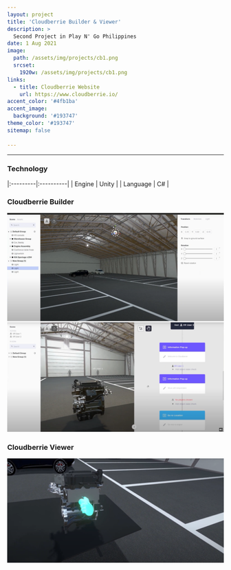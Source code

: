 ```yaml
---
layout: project
title: 'Cloudberrie Builder & Viewer'
description: >
  Second Project in Play N' Go Philippines
date: 1 Aug 2021
image: 
  path: /assets/img/projects/cb1.png
  srcset: 
    1920w: /assets/img/projects/cb1.png
links:
  - title: Cloudberrie Website
    url: https://www.cloudberrie.io/
accent_color: '#4fb1ba'
accent_image:
  background: '#193747'
theme_color: '#193747'
sitemap: false

---
```

---

### Technology

|:---------|:----------|
| Engine      |         Unity | 
| Language      |         C# |

### Cloudberrie Builder
![200x200](/assets/img/projects/cb2.png "Small example image")
![200x200](/assets/img/projects/cb3.png "Small example image")

### Cloudberrie Viewer
![200x200](/assets/img/projects/cb4.png "Small example image")